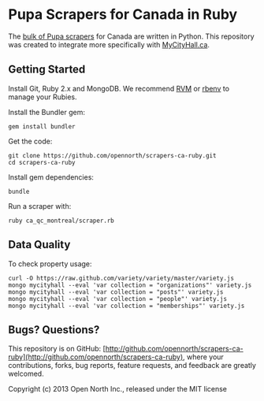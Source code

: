 # Pupa Scrapers for Canada in Ruby

The [bulk of Pupa scrapers](http://github.com/opencivicdata/scrapers-ca) for Canada are written in Python. This repository was created to integrate more specifically with [MyCityHall.ca](http://mycityhall.ca/).

## Getting Started

Install Git, Ruby 2.x and MongoDB. We recommend [RVM](http://rvm.io/) or [rbenv](https://github.com/sstephenson/rbenv) to manage your Rubies.

Install the Bundler gem:

    gem install bundler

Get the code:

    git clone https://github.com/opennorth/scrapers-ca-ruby.git
    cd scrapers-ca-ruby

Install gem dependencies:

    bundle

Run a scraper with:

    ruby ca_qc_montreal/scraper.rb

## Data Quality

To check property usage:

    curl -O https://raw.github.com/variety/variety/master/variety.js
    mongo mycityhall --eval 'var collection = "organizations"' variety.js
    mongo mycityhall --eval 'var collection = "posts"' variety.js
    mongo mycityhall --eval 'var collection = "people"' variety.js
    mongo mycityhall --eval 'var collection = "memberships"' variety.js

## Bugs? Questions?

This repository is on GitHub: [http://github.com/opennorth/scrapers-ca-ruby](http://github.com/opennorth/scrapers-ca-ruby), where your contributions, forks, bug reports, feature requests, and feedback are greatly welcomed.

Copyright (c) 2013 Open North Inc., released under the MIT license
